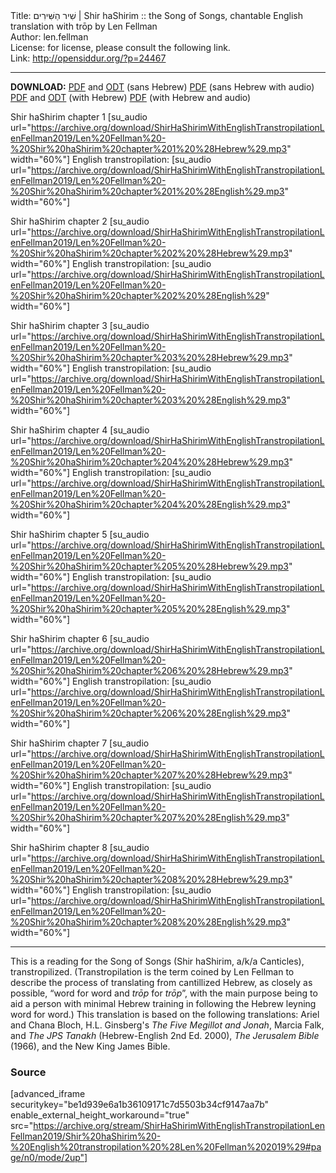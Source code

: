 <html>
<head></head>
<body>
Title: שִׁיר הַשִּׁירִים | Shir haShirim :: the Song of Songs, chantable English translation with trōp by Len Fellman<br />
Author: len.fellman<br />
License: for license, please consult the following link.<br />
Link: <a href="http://opensiddur.org/?p=24467">http://opensiddur.org/?p=24467</a>
<p />
<hr />


<strong>DOWNLOAD:</strong> <a href="https://archive.org/download/ShirHaShirimWithEnglishTranstropilationLenFellman2019/Shir%20haShirim%20-%20English%20transtropilation%20%28Len%20Fellman%202019%29%20-%20english%20only.pdf">PDF</a> and <a href="https://archive.org/download/ShirHaShirimWithEnglishTranstropilationLenFellman2019/Shir%20haShirim%20-%20English%20transtropilation%20%28Len%20Fellman%202019%29%20-%20english%20only.odt">ODT</a> (sans Hebrew) 
<a href="https://archive.org/download/ShirHaShirimWithEnglishTranstropilationLenFellman2019/Shir%20haShirim%20-%20English%20transtropilation%20with%20audio%20%28Len%20Fellman%202019%29%20-%20english%20only.pdf">PDF</a> (sans Hebrew with audio)
<a href="https://archive.org/download/ShirHaShirimWithEnglishTranstropilationLenFellman2019/Shir%20haShirim%20-%20English%20transtropilation%20%28Len%20Fellman%202019%29.pdf">PDF</a> and <a href="https://archive.org/download/ShirHaShirimWithEnglishTranstropilationLenFellman2019/Shir%20haShirim%20-%20English%20transtropilation%20%28Len%20Fellman%202019%29.odt">ODT</a> (with Hebrew) 
<a href="https://archive.org/download/ShirHaShirimWithEnglishTranstropilationLenFellman2019/Shir%20haShirim%20-%20English%20transtropilation%20with%20audio%20%28Len%20Fellman%202019%29.pdf">PDF</a> (with Hebrew and audio)

Shir haShirim chapter 1 [su_audio url="https://archive.org/download/ShirHaShirimWithEnglishTranstropilationLenFellman2019/Len%20Fellman%20-%20Shir%20haShirim%20chapter%201%20%28Hebrew%29.mp3" width="60%"]
English transtropilation: [su_audio url="https://archive.org/download/ShirHaShirimWithEnglishTranstropilationLenFellman2019/Len%20Fellman%20-%20Shir%20haShirim%20chapter%201%20%28English%29.mp3" width="60%"]

Shir haShirim chapter 2 [su_audio url="https://archive.org/download/ShirHaShirimWithEnglishTranstropilationLenFellman2019/Len%20Fellman%20-%20Shir%20haShirim%20chapter%202%20%28Hebrew%29.mp3" width="60%"]
English transtropilation: [su_audio url="https://archive.org/download/ShirHaShirimWithEnglishTranstropilationLenFellman2019/Len%20Fellman%20-%20Shir%20haShirim%20chapter%202%20%28English%29" width="60%"]

Shir haShirim chapter 3 [su_audio url="https://archive.org/download/ShirHaShirimWithEnglishTranstropilationLenFellman2019/Len%20Fellman%20-%20Shir%20haShirim%20chapter%203%20%28Hebrew%29.mp3" width="60%"]
English transtropilation: [su_audio url="https://archive.org/download/ShirHaShirimWithEnglishTranstropilationLenFellman2019/Len%20Fellman%20-%20Shir%20haShirim%20chapter%203%20%28English%29.mp3" width="60%"]

Shir haShirim chapter 4 [su_audio url="https://archive.org/download/ShirHaShirimWithEnglishTranstropilationLenFellman2019/Len%20Fellman%20-%20Shir%20haShirim%20chapter%204%20%28Hebrew%29.mp3" width="60%"]
English transtropilation: [su_audio url="https://archive.org/download/ShirHaShirimWithEnglishTranstropilationLenFellman2019/Len%20Fellman%20-%20Shir%20haShirim%20chapter%204%20%28English%29.mp3" width="60%"]

Shir haShirim chapter 5 [su_audio url="https://archive.org/download/ShirHaShirimWithEnglishTranstropilationLenFellman2019/Len%20Fellman%20-%20Shir%20haShirim%20chapter%205%20%28Hebrew%29.mp3" width="60%"]
English transtropilation: [su_audio url="https://archive.org/download/ShirHaShirimWithEnglishTranstropilationLenFellman2019/Len%20Fellman%20-%20Shir%20haShirim%20chapter%205%20%28English%29.mp3" width="60%"]

Shir haShirim chapter 6 [su_audio url="https://archive.org/download/ShirHaShirimWithEnglishTranstropilationLenFellman2019/Len%20Fellman%20-%20Shir%20haShirim%20chapter%206%20%28Hebrew%29.mp3" width="60%"]
English transtropilation: [su_audio url="https://archive.org/download/ShirHaShirimWithEnglishTranstropilationLenFellman2019/Len%20Fellman%20-%20Shir%20haShirim%20chapter%206%20%28English%29.mp3" width="60%"]

Shir haShirim chapter 7 [su_audio url="https://archive.org/download/ShirHaShirimWithEnglishTranstropilationLenFellman2019/Len%20Fellman%20-%20Shir%20haShirim%20chapter%207%20%28Hebrew%29.mp3" width="60%"]
English transtropilation: [su_audio url="https://archive.org/download/ShirHaShirimWithEnglishTranstropilationLenFellman2019/Len%20Fellman%20-%20Shir%20haShirim%20chapter%207%20%28English%29.mp3" width="60%"]

Shir haShirim chapter 8 [su_audio url="https://archive.org/download/ShirHaShirimWithEnglishTranstropilationLenFellman2019/Len%20Fellman%20-%20Shir%20haShirim%20chapter%208%20%28Hebrew%29.mp3" width="60%"]
English transtropilation: [su_audio url="https://archive.org/download/ShirHaShirimWithEnglishTranstropilationLenFellman2019/Len%20Fellman%20-%20Shir%20haShirim%20chapter%208%20%28English%29.mp3" width="60%"]


<hr />

This is a reading for the Song of Songs (Shir haShirim, a/k/a Canticles), transtropilized. (Transtropilation is the term coined by Len Fellman to describe the process of translating from cantillized Hebrew, as closely as possible, “word for word and <em>trōp</em> for <em>trōp</em>”, with the main purpose being to aid a person with minimal Hebrew training in following the Hebrew leyning word for word.) This translation is based on the following translations: Ariel and Chana Bloch, H.L. Ginsberg's <em>The Five Megillot and Jonah</em>, Marcia Falk, and <em>The JPS Tanakh</em> (Hebrew-English 2nd Ed. 2000), <em>The Jerusalem Bible</em> (1966), and the New King James Bible.

<h3>Source</h3>

[advanced_iframe securitykey="be1d939e6a1b36109171c7d5503b34cf9147aa7b" enable_external_height_workaround="true" src="https://archive.org/stream/ShirHaShirimWithEnglishTranstropilationLenFellman2019/Shir%20haShirim%20-%20English%20transtropilation%20%28Len%20Fellman%202019%29#page/n0/mode/2up"]
</body>
</html>